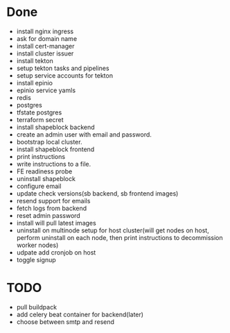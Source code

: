 # Done
- install nginx ingress
- ask for domain name
- install cert-manager
- install cluster issuer
- install tekton
- setup tekton tasks and pipelines
- setup service accounts for tekton
- install epinio
- epinio service yamls
- redis
- postgres
- tfstate postgres
- terraform secret
- install shapeblock backend
- create an admin user with email and password.
- bootstrap local cluster.
- install shapeblock frontend
- print instructions
- write instructions to a file.
- FE readiness probe
- uninstall shapeblock
- configure email
- update check versions(sb backend, sb frontend images)
- resend support for emails
- fetch logs from backend
- reset admin password
- install will pull latest images
- uninstall on multinode setup for host cluster(will get nodes on host, perform uninstall on each node, then print instructions to decommission worker nodes)
- udpate add cronjob on host
- toggle signup

# TODO
- pull buildpack
- add celery beat container for backend(later)
- choose between smtp and resend
